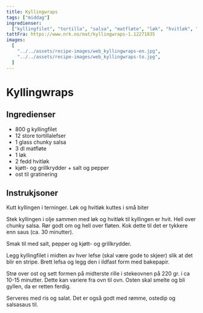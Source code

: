```yaml
---
title: Kyllingwraps
tags: ["middag"]
ingredienser:
  ["kyllingfilet", "tortilla", "salsa", "matfløte", "løk", "hvitløk", "ost"]
tattFra: https://www.nrk.no/mat/kyllingwraps-1.12271835
images:
  [
    "../../assets/recipe-images/web_kyllingwraps-en.jpg",
    "../../assets/recipe-images/web_kyllingwraps-to.jpg",
  ]
---
```


# Kyllingwraps

## Ingredienser

- 800 g kyllingfilet
- 12 store tortillalefser
- 1 glass chunky salsa
- 3 dl matfløte
- 1 løk
- 2 fedd hvitløk
- kjøtt- og grillkrydder + salt og pepper
- ost til gratinering

## Instrukjsoner

Kutt kyllingen i terninger. Løk og hvitløk kuttes i små biter

Stek kyllingen i olje sammen med løk og hvitløk til kyllingen er hvit. Hell over chunky salsa. Rør godt om og hell over fløten. Kok dette til det er tykkere enn saus (ca. 30 minutter).

Smak til med salt, pepper og kjøtt- og grillkrydder.

Legg kyllingfilet i midten av hver lefse (skal være gode to skjeer) slik at det blir en stripe. Brett lefsa og legg den i ildfast form med bakepapir.

Strø over ost og sett formen på midterste rille i stekeovnen på 220 gr. i ca 10-15 minutter. Dette kan variere fra ovn til ovn. Osten skal smelte og bli gyllen, da er retten ferdig.

Serveres med ris og salat. Det er også godt med rømme, ostedip og salsasaus til.
